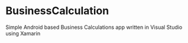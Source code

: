 # BusinessCalculation
Simple Android based Business Calculations app written in Visual Studio using Xamarin

